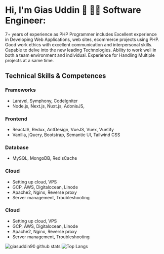 # Hi, I'm Gias Uddin 👋 👨‍💻 Software Engineer:
7+ years of experience as PHP Programmer includes Excellent experience in Developing Web
Applications, web sites, ecommerce projects using PHP. Good work ethics with excellent
communication and interpersonal skills. Capable to delve into the new leading Technologies. Ability to
work well in both a team environment and individual. Experience for Handling Multiple projects at a
same time.
## Technical Skills & Competences
### Frameworks
- Laravel, Symphony, CodeIgniter
- Node.js, Next.js, Nuxt.js, AdonisJS,
### Frontend
- ReactJS, Redux, AntDesign, VueJS, Vuex, Vuetify
- Vanilla, jQuery, Bootstrap, Semantic UI, Tailwind CSS
### Database
- MySQL, MongoDB, RedisCache
### Cloud
- Setting up cloud, VPS
- GCP, AWS, Digitalocean, Linode
- Apache2, Nginx, Reverse proxy
- Server management, Troubleshooting


### Cloud
- Setting up cloud, VPS
- GCP, AWS, Digitalocean, Linode
- Apache2, Nginx, Reverse proxy
- Server management, Troubleshooting


![giasuddin90 github stats](https://github-readme-stats.vercel.app/api?username=giasuddin90&show_icons=true&hide_border=true)
![Top Langs](https://github-readme-stats.vercel.app/api/top-langs/?username=giasuddin90&layout=compact)
